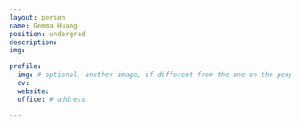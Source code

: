 ```yaml
---
layout: person
name: Gemma Huang
position: undergrad
description:
img:

profile:
  img: # optional, another image, if different from the one on the people page
  cv:
  website:
  office: # address

---
```

